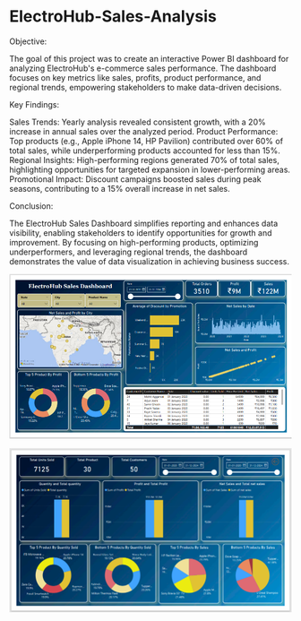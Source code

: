 # ElectroHub-Sales-Analysis

Objective:

The goal of this project was to create an interactive Power BI dashboard for analyzing ElectroHub's e-commerce sales performance. The dashboard focuses on key metrics like sales, profits, product performance, and regional trends, empowering stakeholders to make data-driven decisions.

Key Findings:

Sales Trends: Yearly analysis revealed consistent growth, with a 20% increase in annual sales over the analyzed period.
Product Performance: Top products (e.g., Apple iPhone 14, HP Pavilion) contributed over 60% of total sales, while underperforming products accounted for less than 15%.
Regional Insights: High-performing regions generated 70% of total sales, highlighting opportunities for targeted expansion in lower-performing areas.
Promotional Impact: Discount campaigns boosted sales during peak seasons, contributing to a 15% overall increase in net sales.

Conclusion:

The ElectroHub Sales Dashboard simplifies reporting and enhances data visibility, enabling stakeholders to identify opportunities for growth and improvement. By focusing on high-performing products, optimizing underperformers, and leveraging regional trends, the dashboard demonstrates the value of data visualization in achieving business success.

![Dashboard1](images/Dashboard1.png)  
 
![Dashboard2](images/Dashboard2.png)
